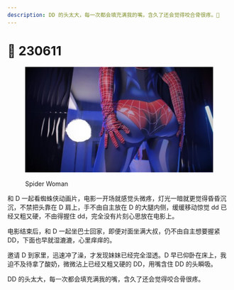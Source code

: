 ```yaml
---
description: DD 的头太大，每一次都会填充满我的嘴，含久了还会觉得咬合骨很疼。👅
---
```


# 🍆 230611

<figure><img src="../.gitbook/assets/image.png" alt=""><figcaption><p>Spider Woman</p></figcaption></figure>

和 D 一起看蜘蛛侠动画片，电影一开场就感觉头微疼，灯光一暗就更觉得昏昏沉沉，不禁把头靠在 D 肩上，手不由自主放在 D 的大腿内侧，缓缓移动惊觉 dd 已经又粗又硬，不由得握住 dd，完全没有片刻心思放在电影上。

电影结束后，和 D 一起坐巴士回家，即便对面坐满大叔，仍不由自主想要握紧 DD，下面也早就湿漉漉，心里痒痒的。

邀请 D 到家里，迅速冲了澡，才发现妹妹已经完全湿透。D 早已仰卧在床上，我迫不及待拿了酸奶，微微沾上已经又粗又硬的 DD，用嘴含住 DD 的头瞬吸。

DD 的头太大，每一次都会填充满我的嘴，含久了还会觉得咬合骨很疼。
